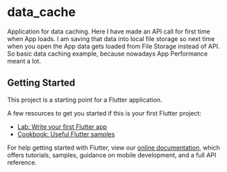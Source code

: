 # data_cache

Application for data caching. Here I have made an API call for first time when App loads. I am saving that data into local file storage so next time when you open the App data gets loaded from File Storage instead of API. So basic data caching example, because nowadays App Performance meant a lot.

## Getting Started

This project is a starting point for a Flutter application.

A few resources to get you started if this is your first Flutter project:

- [Lab: Write your first Flutter app](https://flutter.dev/docs/get-started/codelab)
- [Cookbook: Useful Flutter samples](https://flutter.dev/docs/cookbook)

For help getting started with Flutter, view our
[online documentation](https://flutter.dev/docs), which offers tutorials,
samples, guidance on mobile development, and a full API reference.
